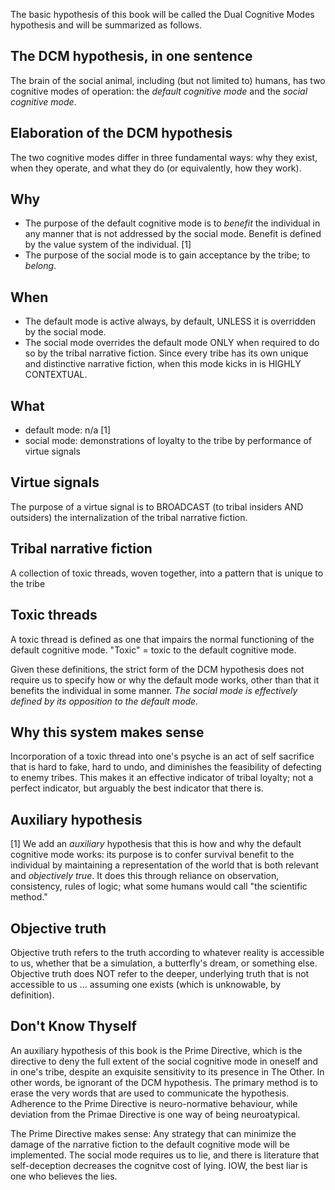 The basic hypothesis of this book will be called the Dual Cognitive Modes hypothesis and will be summarized as follows.

## The DCM hypothesis, in one sentence

The brain of the social animal, including (but not limited to) humans, has two cognitive modes of operation: the *default cognitive mode* and the *social cognitive mode*. 

## Elaboration of the DCM hypothesis

The two cognitive modes differ in three fundamental ways: why they exist, when they operate, and what they do (or equivalently, how they work).

## Why
- The purpose of the default cognitive mode is to *benefit* the individual in any manner that is not addressed by the social mode. Benefit is defined by the value system of the individual. [1]
- The purpose of the social mode is to gain acceptance by the tribe; to *belong*.

## When
- The default mode is active always, by default, UNLESS it is overridden by the social mode.
- The social mode overrides the default mode ONLY when required to do so by the tribal narrative fiction. Since every tribe has its own unique and distinctive narrative fiction, when this mode kicks in is HIGHLY CONTEXTUAL.

## What
- default mode: n/a [1]
- social mode: demonstrations of loyalty to the tribe by performance of virtue signals

## Virtue signals

The purpose of a virtue signal is to BROADCAST (to tribal insiders AND outsiders) the internalization of the tribal narrative fiction.

## Tribal narrative fiction

A collection of toxic threads, woven together, into a pattern that is unique to the tribe

## Toxic threads

A toxic thread is defined as one that impairs the normal functioning of the default cognitive mode. "Toxic" = toxic to the default cognitive mode. 

Given these definitions, the strict form of the DCM hypothesis does not require us to specify how or why the default mode works, other than that it benefits the individual in some manner. *The social mode is effectively defined by its opposition to the default mode.*

## Why this system makes sense

Incorporation of a toxic thread into one's psyche is an act of self sacrifice that is hard to fake, hard to undo, and diminishes the feasibility of defecting to enemy tribes. This makes it an effective indicator of tribal loyalty; not a perfect indicator, but arguably the best indicator that there is.

## Auxiliary hypothesis

[1] We add an *auxiliary* hypothesis that this is how and why the default cognitive mode works: its purpose is to confer survival benefit to the individual by maintaining a representation of the world that is both relevant and *objectively true*. It does this through reliance on observation, consistency, rules of logic; what some humans would call "the scientific method."

## Objective truth

Objective truth refers to the truth according to whatever reality is accessible to us, whether that be a simulation, a butterfly's dream, or something else. Objective truth does NOT refer to the deeper, underlying truth that is not accessible to us ... assuming one exists (which is unknowable, by definition).

## Don't Know Thyself

An auxiliary hypothesis of this book is the Prime Directive, which is the directive to deny the full extent of the social cognitive mode in oneself and in one's tribe, despite an exquisite sensitivity to its presence in The Other. In other words, be ignorant of the DCM hypothesis. The primary method is to erase the very words that are used to communicate the hypothesis. Adherence to the Prime Directive is neuro-normative behaviour, while deviation from the Primae Directive is one way of being neuroatypical.

The Prime Directive makes sense: Any strategy that can minimize the damage of the narrative fiction to the default cognitive mode will be implemented. The social mode requires us to lie, and there is literature that self-deception decreases the cognitve cost of lying. IOW, the best liar is one who believes the lies.


